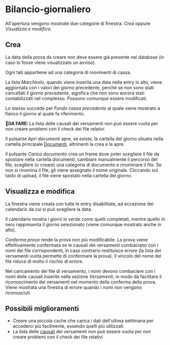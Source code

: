# Bilancio-giornaliero
All'apertura vengono mostrate due categorie di finestra: <i>Crea</i> oppure <i>Visualizza e modifica</i>.

## Crea
La data della prova da creare non deve essere già presente nel database (in caso lo fosse viene visualizzato un avviso).

Ogni tab appartiene ad una categoria di movimenti di cassa.

La lista <i>Marchirolo</i>, quando viene inserita una data nella entry in alto, viene aggiornata con i valori del giorno precedente, perché se non sono stati cancellati il giorno precedente, significa che non sono ancora stati contabilizzati nel complesso. Possono comunque essere modificati.

Lo stesso succede per <i>Fondo cassa precedente</i> al quale viene mostrato a fianco il giorno al quale fa riferimento.

<b>🚨DA FARE: </b>La lista delle causali dei versamenti non può essere vuota per non creare problemi con il check dei file relativi

Il pulsante <i>Apri documenti</i> apre, se esiste, la cartella del giorno situata nella cartella principale [Documenti](Documenti/README.md), altrimenti la crea e la apre.

Il pulsante <i>Carica documento</i> crea un frame dove poter scegliere il file da spostare nella cartella documenti, cambiare manualmente il percorso del file, scegliere (o creare) una categoria di documento e rinominare il file.
Se non si rinomina il file, gli viene assegnato il nome originale.
Cliccando sul tasto di upload, il file viene spostato nella cartella del giorno.


## Visualizza e modifica
La finestra viene creata con tutte le entry disabilitate, ad eccezione del calendario da cui si può scegliere la data.

Il calendario mostra i giorni in verde come quelli completati, mentre quello in nero rappresenta il giorno selezionato (viene comunque mostrato anche in alto).

<i>Conferma prova</i> rende la prova non più modificabile.
La prova viene effettivamente confermata se le causali dei versamenti combaciano con i nomi dei file corrispondenti, in caso contrario restituisce errore (la lista dei versamenti vuota permette di confermare la prova).
Il vincolo del nome del file riduce di molto il rischio di errore.

Nel caricamento dei file di versamento, i nomi devono combaciare con i nomi delle causali inserite nella sezione <i>Versamenti</i>, in modo da facilitare il riconoscimento dei versamenti nel momento della conferma della prova. Viene mostrata una finestra di errore quando i nomi non vengono riconosciuti.

## Possibili miglioramenti
* Creare una piccola cache che carica i dati dell'ultima settimana per accederci più facilmente, essendo quelli più utilizzati
* La lista delle <u>causali</u> dei versamenti non può essere vuota per non creare problemi con il check dei file relativi
